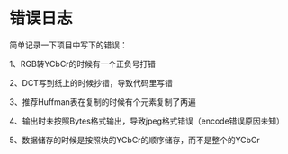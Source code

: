 # 错误日志

简单记录一下项目中写下的错误：

1、RGB转YCbCr的时候有一个正负号打错

2、DCT写到纸上的时候抄错，导致代码里写错

3、推荐Huffman表在复制的时候有个元素复制了两遍

4、输出时未按照Bytes格式输出，导致jpeg格式错误（encode错误原因未知）

5、数据储存的时候是按照块的YCbCr的顺序储存，而不是整个的YCbCr